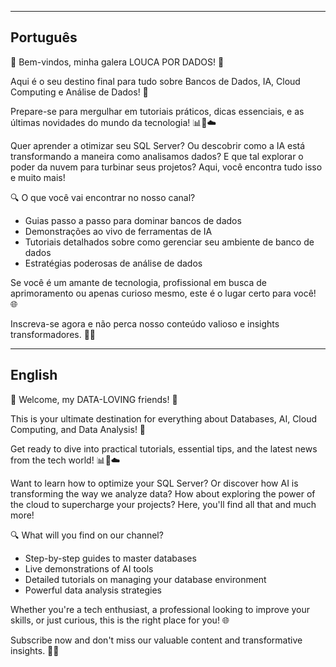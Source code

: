 -----------------------------------------------------------------------------------------------------------------------------------------------------------------------------------------------------------------------------------------------------------------------------
Português
-----------------------------------------------------------------------------------------------------------------------------------------------------------------------------------------------------------------------------------------------------------------------------
🌟 Bem-vindos, minha galera LOUCA POR DADOS! 🌟

Aqui é o seu destino final para tudo sobre Bancos de Dados, IA, Cloud Computing e Análise de Dados! 🚀

Prepare-se para mergulhar em tutoriais práticos, dicas essenciais, e as últimas novidades do mundo da tecnologia! 📊🤖☁️

Quer aprender a otimizar seu SQL Server? Ou descobrir como a IA está transformando a maneira como analisamos dados? E que tal explorar o poder da nuvem para turbinar seus projetos? Aqui, você encontra tudo isso e muito mais!

🔍 O que você vai encontrar no nosso canal?

- Guias passo a passo para dominar bancos de dados
- Demonstrações ao vivo de ferramentas de IA
- Tutoriais detalhados sobre como gerenciar seu ambiente de banco de dados
- Estratégias poderosas de análise de dados

Se você é um amante de tecnologia, profissional em busca de aprimoramento ou apenas curioso mesmo, este é o lugar certo para você! 🌐

Inscreva-se agora e não perca nosso conteúdo valioso e insights transformadores. 🔔✨

-----------------------------------------------------------------------------------------------------------------------------------------------------------------------------------------------------------------------------------------------------------------------------
English
-----------------------------------------------------------------------------------------------------------------------------------------------------------------------------------------------------------------------------------------------------------------------------
🌟 Welcome, my DATA-LOVING friends! 🌟

This is your ultimate destination for everything about Databases, AI, Cloud Computing, and Data Analysis! 🚀

Get ready to dive into practical tutorials, essential tips, and the latest news from the tech world! 📊🤖☁️

Want to learn how to optimize your SQL Server? Or discover how AI is transforming the way we analyze data? How about exploring the power of the cloud to supercharge your projects? Here, you'll find all that and much more!

🔍 What will you find on our channel?

- Step-by-step guides to master databases
- Live demonstrations of AI tools
- Detailed tutorials on managing your database environment
- Powerful data analysis strategies

Whether you're a tech enthusiast, a professional looking to improve your skills, or just curious, this is the right place for you! 🌐

Subscribe now and don't miss our valuable content and transformative insights. 🔔✨
